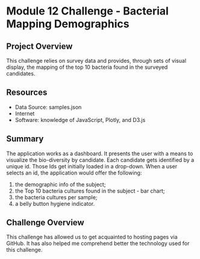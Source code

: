 # Module 12 Challenge - Bacterial Mapping Demographics

## Project Overview
This challenge relies on survey data and provides, through sets of visual display, the mapping of the 
top 10 bacteria found in the surveyed candidates.

## Resources
- Data Source: samples.json
- Internet
- Software: knowledge of JavaScript, Plotly, and D3.js

## Summary
The application works as a dashboard. It presents the user with a means to visualize the bio-diversity by
candidate. Each candidate gets identified by a unique id. Those Ids get initially loaded in a drop-down.
When a user selects an id, the application would offer the following:
1) the demographic info of the subject;
2) the Top 10 bacteria cultures found in the subject - bar chart;
3) the bacteria cultures per sample;
4) a belly button hygiene indicator.
 
##  Challenge Overview
This challenge has allowed us to get acquainted to hosting pages via GitHub. It has also helped me comprehend
better the technology used for this challenge.
